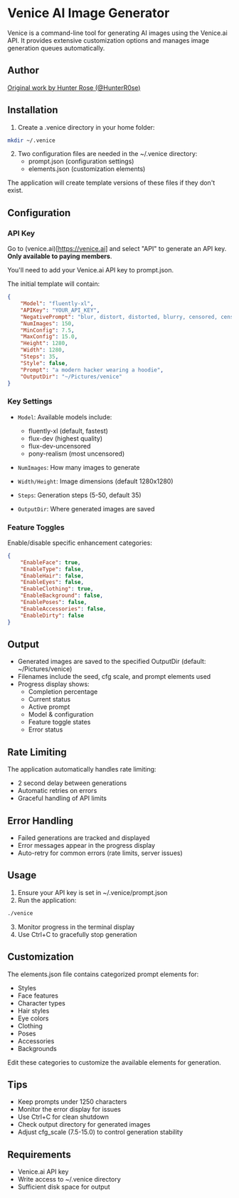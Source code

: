 # Venice AI Image Generator

Venice is a command-line tool for generating AI images using the Venice.ai API. It provides extensive customization options and manages image generation queues automatically.

## Author

[Original work by Hunter Rose (@HunterR0se)](https://twitter.com/HunterR0se)

## Installation

1. Create a .venice directory in your home folder:

```bash
mkdir ~/.venice
```

2. Two configuration files are needed in the ~/.venice directory:
    - prompt.json (configuration settings)
    - elements.json (customization elements)

The application will create template versions of these files if they don't exist.

## Configuration

### API Key

Go to (venice.ai)[https://venice.ai] and select "API" to generate an API key. **Only available to paying members**.

You'll need to add your Venice.ai API key to prompt.json.

The initial template will contain:

```json
{
    "Model": "fluently-xl",
    "APIKey": "YOUR_API_KEY",
    "NegativePrompt": "blur, distort, distorted, blurry, censored, censor, pixelated",
    "NumImages": 150,
    "MinConfig": 7.5,
    "MaxConfig": 15.0,
    "Height": 1280,
    "Width": 1280,
    "Steps": 35,
    "Style": false,
    "Prompt": "a modern hacker wearing a hoodie",
    "OutputDir": "~/Pictures/venice"
}
```

### Key Settings

- `Model`: Available models include:

    - fluently-xl (default, fastest)
    - flux-dev (highest quality)
    - flux-dev-uncensored
    - pony-realism (most uncensored)

- `NumImages`: How many images to generate
- `Width/Height`: Image dimensions (default 1280x1280)
- `Steps`: Generation steps (5-50, default 35)
- `OutputDir`: Where generated images are saved

### Feature Toggles

Enable/disable specific enhancement categories:

```json
{
    "EnableFace": true,
    "EnableType": false,
    "EnableHair": false,
    "EnableEyes": false,
    "EnableClothing": true,
    "EnableBackground": false,
    "EnablePoses": false,
    "EnableAccessories": false,
    "EnableDirty": false
}
```

## Output

- Generated images are saved to the specified OutputDir (default: ~/Pictures/venice)
- Filenames include the seed, cfg scale, and prompt elements used
- Progress display shows:
    - Completion percentage
    - Current status
    - Active prompt
    - Model & configuration
    - Feature toggle states
    - Error status

## Rate Limiting

The application automatically handles rate limiting:

- 2 second delay between generations
- Automatic retries on errors
- Graceful handling of API limits

## Error Handling

- Failed generations are tracked and displayed
- Error messages appear in the progress display
- Auto-retry for common errors (rate limits, server issues)

## Usage

1. Ensure your API key is set in ~/.venice/prompt.json
2. Run the application:

```bash
./venice
```

3. Monitor progress in the terminal display
4. Use Ctrl+C to gracefully stop generation

## Customization

The elements.json file contains categorized prompt elements for:

- Styles
- Face features
- Character types
- Hair styles
- Eye colors
- Clothing
- Poses
- Accessories
- Backgrounds

Edit these categories to customize the available elements for generation.

## Tips

- Keep prompts under 1250 characters
- Monitor the error display for issues
- Use Ctrl+C for clean shutdown
- Check output directory for generated images
- Adjust cfg_scale (7.5-15.0) to control generation stability

## Requirements

- Venice.ai API key
- Write access to ~/.venice directory
- Sufficient disk space for output

```

```
